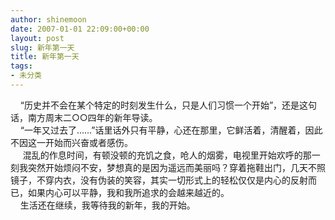 ```yaml
---
author: shinemoon
date: 2007-01-01 22:09:00+00:00
layout: post
slug: 新年第一天
title: 新年第一天
tags:
- 未分类
---
```


    “历史并不会在某个特定的时刻发生什么，只是人们习惯一个开始”，还是这句话，南方周末二○○四年的新年导读。  
    “一年又过去了……”话里话外只有平静，心还在那里，它鲜活着，清醒着，因此不因这一开始而兴奋或者感伤。  
     混乱的作息时间，有顿没顿的充饥之食，呛人的烟雾，电视里开始欢呼的那一刻我突然开始烦闷不安，梦想真的是因为遥远而美丽吗？穿着拖鞋出门，几天不照镜子，不穿内衣，没有伪装的笑容，其实一切形式上的轻松仅仅是内心的反射而已，如果内心可以平静，我和我所追求的会越来越近的。  
    生活还在继续，我等待我的新年，我的开始。  

